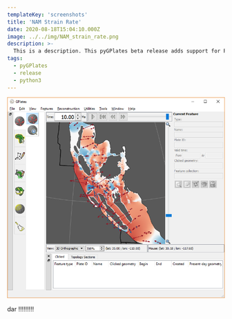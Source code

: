 ```yaml
---
templateKey: 'screenshots'
title: 'NAM Strain Rate'
date: 2020-08-18T15:04:10.000Z
image: ../../img/NAM_strain_rate.png
description: >-
  This is a description. This pyGPlates beta release adds support for Python 3 (in addition to Python 2.7).
tags:
  - pyGPlates
  - release
  - python3
---
```

![pygplates_doc_contents](../../img/NAM_strain_rate.png)

dar !!!!!!!!!
